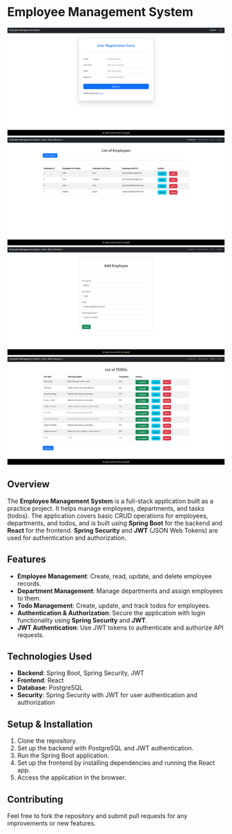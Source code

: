 # Employee Management System

![Employee Management System](img/p1.png)
![Employee Management System](img/p3.png)
![Employee Management System](img/p2.png)
![Employee Management System](img/p4.png)

## Overview

The **Employee Management System** is a full-stack application built as a practice project. It helps manage employees, departments, and tasks (todos). The application covers basic CRUD operations for employees, departments, and todos, and is built using **Spring Boot** for the backend and **React** for the frontend. **Spring Security** and **JWT** (JSON Web Tokens) are used for authentication and authorization.

## Features

- **Employee Management**: Create, read, update, and delete employee records.
- **Department Management**: Manage departments and assign employees to them.
- **Todo Management**: Create, update, and track todos for employees.
- **Authentication & Authorization**: Secure the application with login functionality using **Spring Security** and **JWT**.
- **JWT Authentication**: Use JWT tokens to authenticate and authorize API requests.

## Technologies Used

- **Backend**: Spring Boot, Spring Security, JWT
- **Frontend**: React
- **Database**: PostgreSQL
- **Security**: Spring Security with JWT for user authentication and authorization

## Setup & Installation

1. Clone the repository.
2. Set up the backend with PostgreSQL and JWT authentication.
3. Run the Spring Boot application.
4. Set up the frontend by installing dependencies and running the React app.
5. Access the application in the browser.

## Contributing

Feel free to fork the repository and submit pull requests for any improvements or new features.
